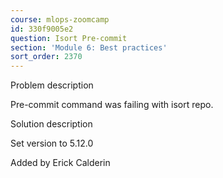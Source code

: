 ```yaml
---
course: mlops-zoomcamp
id: 330f9005e2
question: Isort Pre-commit
section: 'Module 6: Best practices'
sort_order: 2370
---
```


Problem description

Pre-commit command was failing with isort repo.

Solution description

Set version to 5.12.0

Added by Erick Calderin

